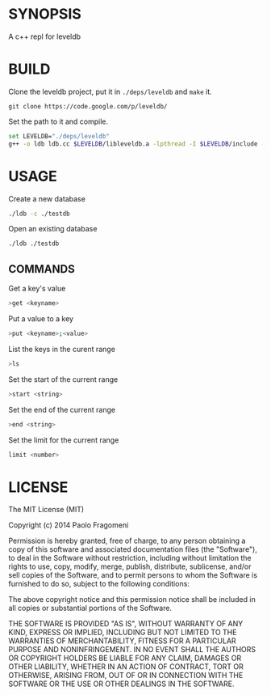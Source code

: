 # SYNOPSIS
A c++ repl for leveldb

# BUILD
Clone the leveldb project, put it in `./deps/leveldb` and `make` it.
```
git clone https://code.google.com/p/leveldb/
```

Set the path to it and compile.
```bash
set LEVELDB="./deps/leveldb"
g++ -o ldb ldb.cc $LEVELDB/libleveldb.a -lpthread -I $LEVELDB/include -std=gnu++11
```

# USAGE
Create a new database
```bash
./ldb -c ./testdb
```

Open an existing database
```bash
./ldb ./testdb
```

## COMMANDS
Get a key's value
```bash
>get <keyname>
```

Put a value to a key
```bash
>put <keyname>;<value>
```

List the keys in the curent range
```bash
>ls
```

Set the start of the current range
```bash
>start <string>
```

Set the end of the current range
```bash
>end <string>
```

Set the limit for the current range
```bash
limit <number>
```

# LICENSE

The MIT License (MIT)

Copyright (c) 2014 Paolo Fragomeni

Permission is hereby granted, free of charge, to any person obtaining a copy
of this software and associated documentation files (the "Software"), to deal
in the Software without restriction, including without limitation the rights
to use, copy, modify, merge, publish, distribute, sublicense, and/or sell
copies of the Software, and to permit persons to whom the Software is
furnished to do so, subject to the following conditions:

The above copyright notice and this permission notice shall be included in
all copies or substantial portions of the Software.

THE SOFTWARE IS PROVIDED "AS IS", WITHOUT WARRANTY OF ANY KIND, EXPRESS OR
IMPLIED, INCLUDING BUT NOT LIMITED TO THE WARRANTIES OF MERCHANTABILITY,
FITNESS FOR A PARTICULAR PURPOSE AND NONINFRINGEMENT. IN NO EVENT SHALL THE
AUTHORS OR COPYRIGHT HOLDERS BE LIABLE FOR ANY CLAIM, DAMAGES OR OTHER
LIABILITY, WHETHER IN AN ACTION OF CONTRACT, TORT OR OTHERWISE, ARISING FROM,
OUT OF OR IN CONNECTION WITH THE SOFTWARE OR THE USE OR OTHER DEALINGS IN
THE SOFTWARE.
